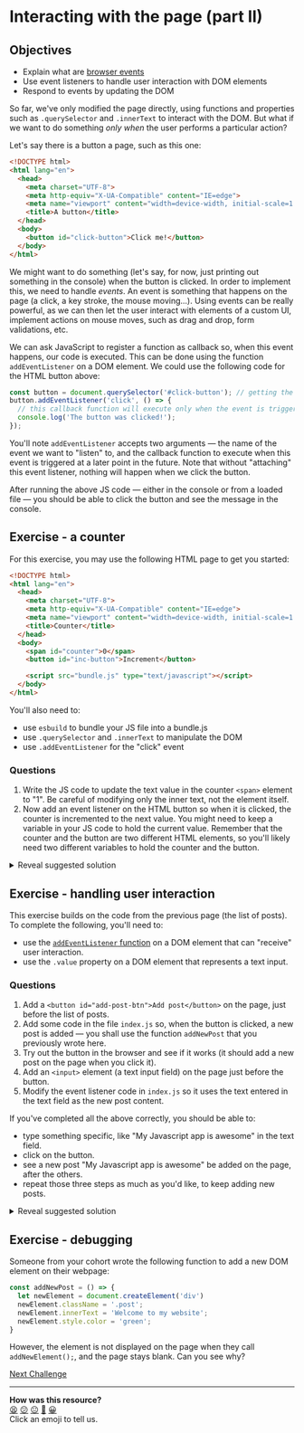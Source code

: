 # Interacting with the page (part II)

## Objectives

 * Explain what are [browser events](https://developer.mozilla.org/en-US/docs/Learn/JavaScript/Building_blocks/Events#a_simple_example)
 * Use event listeners to handle user interaction with DOM elements
 * Respond to events by updating the DOM

<!-- OMITTED -->

So far, we've only modified the page directly, using functions and properties such as `.querySelector` and `.innerText` to interact with the DOM. But what if we want to do something *only when* the user performs a particular action?

Let's say there is a button a page, such as this one:

```html
<!DOCTYPE html>
<html lang="en">
  <head>
    <meta charset="UTF-8">
    <meta http-equiv="X-UA-Compatible" content="IE=edge">
    <meta name="viewport" content="width=device-width, initial-scale=1.0">
    <title>A button</title>
  </head>
  <body>
    <button id="click-button">Click me!</button>
  </body>
</html>
```

We might want to do something (let's say, for now, just printing out something in the console) when the button is clicked. In order to implement this, we need to handle *events*. An event is something that happens on the page (a click, a key stroke, the mouse moving...). Using events can be really powerful, as we can then let the user interact with elements of a custom UI, implement actions on mouse moves, such as drag and drop, form validations, etc.

We can ask JavaScript to register a function as callback so, when this event happens, our code is executed. This can be done using the function `addEventListener` on a DOM element. We could use the following code for the HTML button above:

```js
const button = document.querySelector('#click-button'); // getting the button with HTML id "click-button"
button.addEventListener('click', () => {
  // this callback function will execute only when the event is triggered
  console.log('The button was clicked!');
});
```

You'll note `addEventListener` accepts two arguments — the name of the event we want to "listen" to, and the callback function to execute when this event is triggered at a later point in the future. Note that without "attaching" this event listener, nothing will happen when we click the button.

After running the above JS code — either in the console or from a loaded file — you should be able to click the button and see the message in the console.

## Exercise - a counter

For this exercise, you may use the following HTML page to get you started:

```html
<!DOCTYPE html>
<html lang="en">
  <head>
    <meta charset="UTF-8">
    <meta http-equiv="X-UA-Compatible" content="IE=edge">
    <meta name="viewport" content="width=device-width, initial-scale=1.0">
    <title>Counter</title>
  </head>
  <body>
    <span id="counter">0</span>
    <button id="inc-button">Increment</button>

    <script src="bundle.js" type="text/javascript"></script>
  </body>
</html>
```

You'll also need to:
 * use `esbuild` to bundle your JS file into a bundle.js
 * use `.querySelector` and `.innerText` to manipulate the DOM
 * use `.addEventListener` for the "click" event

### Questions

1. Write the JS code to update the text value in the counter `<span>` element to "1". Be careful of modifying only the inner text, not the element itself.
2. Now add an event listener on the HTML button so when it is clicked, the counter is incremented to the next value. You might need to keep a variable in your JS code to hold the current value. Remember that the counter and the button are two different HTML elements, so you'll likely need two different variables to hold the counter and the button.

<details>
  <summary>Reveal suggested solution</summary>

  1. Updating the counter on button click
  ```js
  let counter = 0; // using let, since we'll update this variable
  const counterEl = document.querySelector('#counter');
  const incrementButton = document.querySelector('#inc-button');

  incrementButton.addEventListener('click', () => {
    counter += 1;
    counterEl.innerText = counter;
  });
  ```
</details>

## Exercise - handling user interaction

This exercise builds on the code from the previous page (the list of posts). To complete the following, you'll need to: 
 * use the [`addEventListener` function](https://developer.mozilla.org/en-US/docs/Learn/JavaScript/Building_blocks/Events#adding_and_removing_event_handlers) on a DOM element that can "receive" user interaction.
 * use the `.value` property on a DOM element that represents a text input.

### Questions

1. Add a `<button id="add-post-btn">Add post</button>` on the page, just before the list of posts.
2. Add some code in the file `index.js` so, when the button is clicked, a new post is added — you shall use the function `addNewPost` that you previously wrote here.
3. Try out the button in the browser and see if it works (it should add a new post on the page when you click it).
4. Add an `<input>` element (a text input field) on the page just before the button. 
5. Modify the event listener code in `index.js` so it uses the text entered in the text field as the new post content.

If you've completed all the above correctly, you should be able to: 
 * type something specific, like "My Javascript app is awesome" in the text field.
 * click on the button.
 * see a new post "My Javascript app is awesome" be added on the page, after the others.
 * repeat those three steps as much as you'd like, to keep adding new posts.

<details>
  <summary>Reveal suggested solution</summary>

  1. The file `index.js`:
  ```js
  const addNewPost = require('./addNewPost');

  const buttonEl = document.querySelector('#add-post-btn');
  const inputEl = document.querySelector('input');

  buttonEl.addEventListener('click', () => {
    const newTitle = inputEl.value;
    addNewPost(newTitle);
  });
  ```
</details>

## Exercise - debugging

Someone from your cohort wrote the following function to add a new DOM element on their webpage: 

```javascript
const addNewPost = () => {
  let newElement = document.createElement('div')
  newElement.className = '.post';
  newElement.innerText = 'Welcome to my website';
  newElement.style.color = 'green';
}
```

However, the element is not displayed on the page when they call `addNewElement();`, and the page stays blank. Can you see why?



[Next Challenge](05_using_fetch.md)

<!-- BEGIN GENERATED SECTION DO NOT EDIT -->

---

**How was this resource?**  
[😫](https://airtable.com/shrUJ3t7KLMqVRFKR?prefill_Repository=makersacademy/javascript-web-applications&prefill_File=contents/04_user_interaction.md&prefill_Sentiment=😫) [😕](https://airtable.com/shrUJ3t7KLMqVRFKR?prefill_Repository=makersacademy/javascript-web-applications&prefill_File=contents/04_user_interaction.md&prefill_Sentiment=😕) [😐](https://airtable.com/shrUJ3t7KLMqVRFKR?prefill_Repository=makersacademy/javascript-web-applications&prefill_File=contents/04_user_interaction.md&prefill_Sentiment=😐) [🙂](https://airtable.com/shrUJ3t7KLMqVRFKR?prefill_Repository=makersacademy/javascript-web-applications&prefill_File=contents/04_user_interaction.md&prefill_Sentiment=🙂) [😀](https://airtable.com/shrUJ3t7KLMqVRFKR?prefill_Repository=makersacademy/javascript-web-applications&prefill_File=contents/04_user_interaction.md&prefill_Sentiment=😀)  
Click an emoji to tell us.

<!-- END GENERATED SECTION DO NOT EDIT -->
